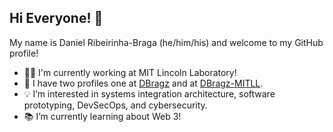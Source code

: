 ## Hi Everyone! 👋

My name is Daniel Ribeirinha-Braga (he/him/his) and welcome to my GitHub profile!

- 👨‍💻 I'm currently working at MIT Lincoln Laboratory!
- 👤 I have two profiles one at [DBragz](https://github.com/DBragz/DBragz) and at [DBragz-MITLL](https://github.com/DBragz-MITLL).
- 💡 I’m interested in systems integration architecture, software prototyping, DevSecOps, and cybersecurity.
- 📚 I’m currently learning about Web 3!
